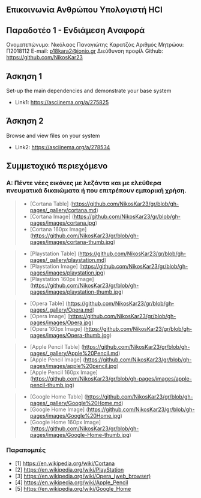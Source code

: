 ## Επικοινωνία Ανθρώπου Υπολογιστή HCI
## Παραδοτέο 1 - Ενδιάμεση Aναφορά

Ονοματεπώνυμο: Νικόλαος Παναγιώτης Καρατζάς
Αριθμός Μητρώου: Π2018112
E-mail: p18kara2@ionio.gr
Διεύθυνση προφίλ Github: https://github.com/NikosKar23

## Άσκηση 1

Set-up the main dependencies and demonstrate your base system

- Link1: https://asciinema.org/a/275825

## Άσκηση 2

Browse and view files on your system

- Link2: https://asciinema.org/a/278534


## **Συμμετοχικό περιεχόμενο**

### Α: Πέντε νέες εικόνες με λεζάντα και με ελεύθερα πνευματικά δικαιώματα ή που επιτρέπουν εμπορική χρήση.

> - [Cortana Table] (https://github.com/NikosKar23/gr/blob/gh-pages/_gallery/cortana.md)
> - [Cortana Image] (https://github.com/NikosKar23/gr/blob/gh-pages/images/cortana.jpg)
> - [Cortana 160px Image] (https://github.com/NikosKar23/gr/blob/gh-pages/images/cortana-thumb.jpg)


> - [Playstation Table] (https://github.com/NikosKar23/gr/blob/gh-pages/_gallery/playstation.md)
> - [Playstation Image] (https://github.com/NikosKar23/gr/blob/gh-pages/images/playstation.jpg)
> - [Playstation 160px Image] (https://github.com/NikosKar23/gr/blob/gh-pages/images/playstation-thumb.jpg)


> - [Opera Table] (https://github.com/NikosKar23/gr/blob/gh-pages/_gallery/Opera.md)
> - [Opera Image] (https://github.com/NikosKar23/gr/blob/gh-pages/images/Opera.jpg)
> - [Opera 160px Image] (https://github.com/NikosKar23/gr/blob/gh-pages/images/Opera-thumb.jpg)


> - [Apple Pencil Table] (https://github.com/NikosKar23/gr/blob/gh-pages/_gallery/Apple%20Pencil.md)
> - [Apple Pencil Image] (https://github.com/NikosKar23/gr/blob/gh-pages/images/apple%20pencil.jpg)
> - [Apple Pencil 160px Image] (https://github.com/NikosKar23/gr/blob/gh-pages/images/apple-pencil-thumb.jpg)


> - [Google Home Table] (https://github.com/NikosKar23/gr/blob/gh-pages/_gallery/Google%20Home.md)
> - [Google Home Image] (https://github.com/NikosKar23/gr/blob/gh-pages/images/Google%20Home.jpg)
> - [Google Home 160px Image] (https://github.com/NikosKar23/gr/blob/gh-pages/images/Google-Home-thumb.jpg)


### **Παραπομπές**

- [1]  https://en.wikipedia.org/wiki/Cortana
- [2]  https://en.wikipedia.org/wiki/PlayStation
- [3]  https://en.wikipedia.org/wiki/Opera_(web_browser)
- [4]  https://en.wikipedia.org/wiki/Apple_Pencil
- [5]  https://en.wikipedia.org/wiki/Google_Home



